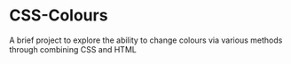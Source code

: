 # CSS-Colours
A brief project to explore the ability to change colours via various methods through combining CSS and HTML
